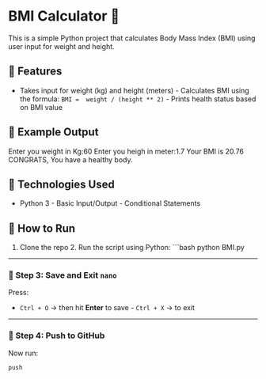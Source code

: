 # BMI Calculator 🧮

This is a simple Python project that calculates Body Mass Index (BMI) using user input for 
weight and height.

## 🔧 Features
- Takes input for weight (kg) and height (meters) - Calculates BMI using the formula: `BMI = 
weight / (height ** 2)` - Prints health status based on BMI value

## 📌 Example Output

Enter you weight in Kg:60 Enter you heigh in meter:1.7 Your BMI is 20.76 CONGRATS, You have a 
healthy body.


## 🚀 Technologies Used
- Python 3 - Basic Input/Output - Conditional Statements

## 📂 How to Run
1. Clone the repo 2. Run the script using Python: ```bash python BMI.py


---

### 🔹 Step 3: Save and Exit `nano`

Press:

- `Ctrl + O` → then hit **Enter** to save - `Ctrl + X` → to exit

---

### 🔹 Step 4: Push to GitHub

Now run:

```bash git add README.md git commit -m "Corrected README.md and added project description" git 
push

